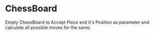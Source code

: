 # ChessBoard
Empty ChessBoard to Accept Piece and it's Position as parameter and calculate all possible moves for the same.
